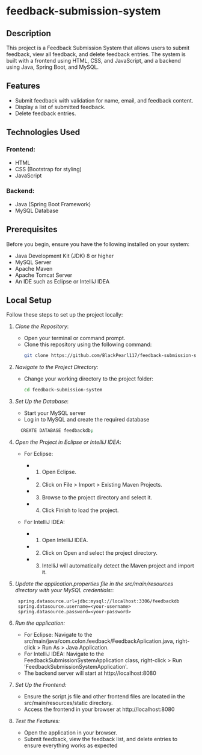 # feedback-submission-system
## Description
This project is a Feedback Submission System that allows users to submit feedback, view all feedback, and delete feedback entries. The system is built with a frontend using HTML, CSS, and JavaScript, and a backend using Java, Spring Boot, and MySQL.

## Features
- Submit feedback with validation for name, email, and feedback content.
- Display a list of submitted feedback.
- Delete feedback entries.

## Technologies Used

### Frontend:
- HTML
- CSS (Bootstrap for styling)
- JavaScript

### Backend:
- Java (Spring Boot Framework)
- MySQL Database

## Prerequisites

Before you begin, ensure you have the following installed on your system:
- Java Development Kit (JDK) 8 or higher
- MySQL Server
- Apache Maven
- Apache Tomcat Server
- An IDE such as Eclipse or IntelliJ IDEA

## Local Setup
Follow these steps to set up the project locally:

1. *Clone the Repository*:
   - Open your terminal or command prompt.
   - Clone this repository using the following command:
     ```bash
     git clone https://github.com/BlackPearl117/feedback-submission-system.git
     ```
     
2. *Navigate to the Project Directory*:
   - Change your working directory to the project folder:
     ```bash
     cd feedback-submission-system
     ```
     
3. *Set Up the Database*:
   - Start your MySQL server
   - Log in to MySQL and create the required database
    ```bash
      CREATE DATABASE feedbackdb;
    ```
    

4. *Open the Project in Eclipse or IntelliJ IDEA*:
   - For Eclipse:
      - 1. Open Eclipse.
      - 2. Click on File > Import > Existing Maven Projects.
      - 3. Browse to the project directory and select it.
      - 4. Click Finish to load the project.
   
   - For IntelliJ IDEA:
      - 1. Open IntelliJ IDEA.
      - 2. Click on Open and select the project directory.
      - 3. IntelliJ will automatically detect the Maven project and import it.
   
 5. *Update the application.properties file in the src/main/resources directory with your MySQL credentials:*:

         spring.datasource.url=jdbc:mysql://localhost:3306/feedbackdb  
         spring.datasource.username=<your-username>  
         spring.datasource.password=<your-password>
    
6. *Run the application:*
   - For Eclipse: Navigate to the src/main/java/com.colon.feedback/FeedbackAplication.java, right-click > Run As > Java Application.
   - For IntelliJ IDEA: Navigate to the FeedbackSubmissionSystemApplication class, right-click > Run 'FeedbackSubmissionSystemApplication'.
   - The backend server will start at http://localhost:8080

7. *Set Up the Frontend:*
   - Ensure the script.js file and other frontend files are located in the src/main/resources/static directory.
   - Access the frontend in your browser at http://localhost:8080
   
8. *Test the Features:*
   - Open the application in your browser.
   - Submit feedback, view the feedback list, and delete entries to ensure everything works as expected
